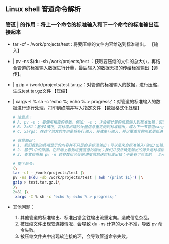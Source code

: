 ## **Linux shell 管道命令解析**

### 管道 | 的作用：将上一个命令的标准输入和下一个命令的标准输出连接起来
- tar -cf - /work/projects/test : 将要压缩的文件内容给送到标准输出。 【输入】
- | pv -ns $(du -sb /work/projects/test ：获取要压缩的文件的总大小，再结合管道的标准输入数据进行计量，最后输入的数据无损的传给标准输出【透传】。
- | gzip > /work/projects/test.tar.gz：对管道的标准输入的数据，进行压缩，生成test.tar.gz文件 【压缩】
- | xargs -I % sh -c 'echo %; echo % > progress;'：对管道的标准输入的数据进行逐行处理，打印到终端并写入指定文件 【数据格式化处理】
    ```sh
    # 注意点：
    # A. pv -n : 要使用相应的参数。例如: -n ; 才会把计量的信息输入到标准出错；否则，由于pv的输入输出都被透传，计量信息可能会使用未知的描述符输出，导致我们没法获取。
    # B. 2>&1：基于A情况，将标准出错的计量信息重定向到标准输出，成为下一节管道xargs的输入。
    # C. xargs: 在这个地方的作用是将多行输入，转成单行输入，并以覆盖写的形式更新进 progress 文件(即：文件内容只存当前进度数值)。 

    # 背景知识：
    # 1. 我们看到的终端显示的内容并不只是自来标准输出；可以是来自标准输入/输出/出错或者其他未知的文件描述符，只要我们将描述符和终端显示设备（通常是显示器）关联起来就可以
    # 2. 基于1中的原因，在终端上看到进度信息的输出；我们并没法确定输出的源头是标准输出/错误/其他文件描述符；故而要查看pv的工具手册看是否支持指定进度信息的输出源头
    # 3. 查文档得知 pv -n 这参数组合会把进度信息送到标准出错；于是有了后面的   2>&1

    # 整个命令: 
    (\
    tar -cf - /work/projects/test |\
    pv -ns $(du -sb /work/projects/test | awk '{print $1}') |\
    gzip > test.tar.gz.1\
    )\
    2>&1 |\
     xargs -I % sh -c 'echo %; echo % > progress;'
    ```

- 其他问题：
    1. 其他管道的标准输出、标准出错会往输出流重定向。造成信息杂乱。
    2. 被压缩文件出现软连接情况，会导致 du -ns 计算的大小不准，导致 pv 命令失败。
    3. 被压缩文件夹中出现软连接的环，会导致管道命令失败。

